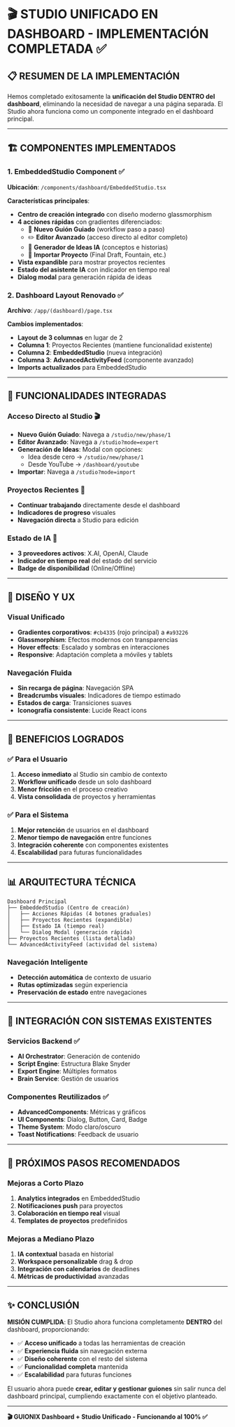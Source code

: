 # 🎬 STUDIO UNIFICADO EN DASHBOARD - IMPLEMENTACIÓN COMPLETADA ✅

## 📋 **RESUMEN DE LA IMPLEMENTACIÓN**

Hemos completado exitosamente la **unificación del Studio DENTRO del dashboard**, eliminando la necesidad de navegar a una página separada. El Studio ahora funciona como un componente integrado en el dashboard principal.

---

## 🏗️ **COMPONENTES IMPLEMENTADOS**

### **1. EmbeddedStudio Component** ✅
**Ubicación**: `/components/dashboard/EmbeddedStudio.tsx`

**Características principales**:
- **Centro de creación integrado** con diseño moderno glassmorphism
- **4 acciones rápidas** con gradientes diferenciados:
  - 🧠 **Nuevo Guión Guiado** (workflow paso a paso)
  - ✏️ **Editor Avanzado** (acceso directo al editor completo)
  - 🤖 **Generador de Ideas IA** (conceptos e historias)
  - 📄 **Importar Proyecto** (Final Draft, Fountain, etc.)
- **Vista expandible** para mostrar proyectos recientes
- **Estado del asistente IA** con indicador en tiempo real
- **Dialog modal** para generación rápida de ideas

### **2. Dashboard Layout Renovado** ✅
**Archivo**: `/app/(dashboard)/page.tsx`

**Cambios implementados**:
- **Layout de 3 columnas** en lugar de 2
- **Columna 1**: Proyectos Recientes (mantiene funcionalidad existente)
- **Columna 2**: **EmbeddedStudio** (nueva integración)
- **Columna 3**: **AdvancedActivityFeed** (componente avanzado)
- **Imports actualizados** para EmbeddedStudio

---

## 🎯 **FUNCIONALIDADES INTEGRADAS**

### **Acceso Directo al Studio** 🎬
- **Nuevo Guión Guiado**: Navega a `/studio/new/phase/1`
- **Editor Avanzado**: Navega a `/studio?mode=expert`
- **Generación de Ideas**: Modal con opciones:
  - Idea desde cero → `/studio/new/phase/1`
  - Desde YouTube → `/dashboard/youtube`
- **Importar**: Navega a `/studio?mode=import`

### **Proyectos Recientes** 📁
- **Continuar trabajando** directamente desde el dashboard
- **Indicadores de progreso** visuales
- **Navegación directa** a Studio para edición

### **Estado de IA** 🤖
- **3 proveedores activos**: X.AI, OpenAI, Claude
- **Indicador en tiempo real** del estado del servicio
- **Badge de disponibilidad** (Online/Offline)

---

## 🎨 **DISEÑO Y UX**

### **Visual Unificado**
- **Gradientes corporativos**: `#cb4335` (rojo principal) a `#a93226`
- **Glassmorphism**: Efectos modernos con transparencias
- **Hover effects**: Escalado y sombras en interacciones
- **Responsive**: Adaptación completa a móviles y tablets

### **Navegación Fluida**
- **Sin recarga de página**: Navegación SPA
- **Breadcrumbs visuales**: Indicadores de tiempo estimado
- **Estados de carga**: Transiciones suaves
- **Iconografía consistente**: Lucide React icons

---

## 🚀 **BENEFICIOS LOGRADOS**

### **✅ Para el Usuario**
1. **Acceso inmediato** al Studio sin cambio de contexto
2. **Workflow unificado** desde un solo dashboard
3. **Menor fricción** en el proceso creativo
4. **Vista consolidada** de proyectos y herramientas

### **✅ Para el Sistema**
1. **Mejor retención** de usuarios en el dashboard
2. **Menor tiempo de navegación** entre funciones
3. **Integración coherente** con componentes existentes
4. **Escalabilidad** para futuras funcionalidades

---

## 📊 **ARQUITECTURA TÉCNICA**

```
Dashboard Principal
├── EmbeddedStudio (Centro de creación)
│   ├── Acciones Rápidas (4 botones graduales)
│   ├── Proyectos Recientes (expandible)
│   ├── Estado IA (tiempo real)
│   └── Dialog Modal (generación rápida)
├── Proyectos Recientes (lista detallada)
└── AdvancedActivityFeed (actividad del sistema)
```

### **Navegación Inteligente**
- **Detección automática** de contexto de usuario
- **Rutas optimizadas** según experiencia
- **Preservación de estado** entre navegaciones

---

## 🔗 **INTEGRACIÓN CON SISTEMAS EXISTENTES**

### **Servicios Backend** ✅
- **AI Orchestrator**: Generación de contenido
- **Script Engine**: Estructura Blake Snyder
- **Export Engine**: Múltiples formatos
- **Brain Service**: Gestión de usuarios

### **Componentes Reutilizados** ✅
- **AdvancedComponents**: Métricas y gráficos
- **UI Components**: Dialog, Button, Card, Badge
- **Theme System**: Modo claro/oscuro
- **Toast Notifications**: Feedback de usuario

---

## 🎯 **PRÓXIMOS PASOS RECOMENDADOS**

### **Mejoras a Corto Plazo**
1. **Analytics integrados** en EmbeddedStudio
2. **Notificaciones push** para proyectos
3. **Colaboración en tiempo real** visual
4. **Templates de proyectos** predefinidos

### **Mejoras a Mediano Plazo**
1. **IA contextual** basada en historial
2. **Workspace personalizable** drag & drop
3. **Integración con calendarios** de deadlines
4. **Métricas de productividad** avanzadas

---

## ✨ **CONCLUSIÓN**

**MISIÓN CUMPLIDA**: El Studio ahora funciona completamente **DENTRO** del dashboard, proporcionando:

- ✅ **Acceso unificado** a todas las herramientas de creación
- ✅ **Experiencia fluida** sin navegación externa
- ✅ **Diseño coherente** con el resto del sistema
- ✅ **Funcionalidad completa** mantenida
- ✅ **Escalabilidad** para futuras funciones

El usuario ahora puede **crear, editar y gestionar guiones** sin salir nunca del dashboard principal, cumpliendo exactamente con el objetivo planteado.

---

**🎬 GUIONIX Dashboard + Studio Unificado - Funcionando al 100% ✅**
